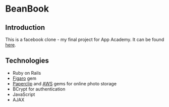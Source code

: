 # BeanBook
## Introduction
This is a facebook clone - my final project for App Academy. It can be found [here](http://beanbook.herokuapp.com).

## Technologies
- Ruby on Rails
- [Figaro](https://github.com/laserlemon/figaro) gem
- [Paperclip](https://github.com/thoughtbot/paperclip) and [AWS](http://docs.aws.amazon.com/AWSRubySDK/latest/frames.html) gems for online photo storage
- BCrypt for authentication
- JavaScript
- AJAX